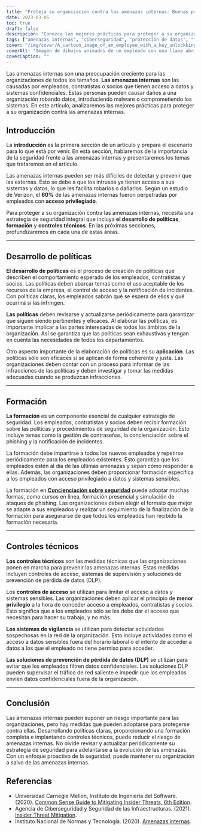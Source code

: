```yaml
---
title: "Proteja su organización contra las amenazas internas: Buenas prácticas"
date: 2023-03-05
toc: true
draft: false
descripción: "Conozca las mejores prácticas para proteger a su organización contra las amenazas internas causadas por empleados, contratistas o socios que tienen acceso a datos y sistemas confidenciales."
tags: ["amenazas internas", "ciberseguridad", "protección de datos", "formación de empleados", "controles técnicos", "controles de acceso", "desarrollo de políticas", "prevención de pérdida de datos", "respuesta a incidentes", "seguridad informática", "gestión de riesgos", "acceso privilegiado", "concienciación sobre seguridad", "ciberataques", "seguridad de redes", "seguridad de la información", "detección de amenazas", "evaluación de riesgos", "políticas de seguridad", "ciberdelincuencia"].
cover: "/img/cover/A_cartoon_image_of_an_employee_with_a_key_unlockking_a_door.png"
coverAlt: "Imagen de dibujos animados de un empleado con una llave abriendo una puerta etiquetada con datos confidenciales mientras otro empleado con una lupa mira con sospecha"
coverCaption: ""
---
```

Las amenazas internas son una preocupación creciente para las organizaciones de todos los tamaños. **Las amenazas internas** son las causadas por empleados, contratistas o socios que tienen acceso a datos y sistemas confidenciales. Estas personas pueden causar daños a una organización robando datos, introduciendo malware o comprometiendo los sistemas. En este artículo, analizaremos las mejores prácticas para proteger a su organización contra las amenazas internas.

## Introducción

La **introducción** es la primera sección de un artículo y prepara el escenario para lo que está por venir. En esta sección, hablaremos de la importancia de la seguridad frente a las amenazas internas y presentaremos los temas que trataremos en el artículo.

Las amenazas internas pueden ser más difíciles de detectar y prevenir que las externas. Esto se debe a que los intrusos ya tienen acceso a sus sistemas y datos, lo que les facilita robarlos o dañarlos. Según un estudio de Verizon, el **60%** de las amenazas internas fueron perpetradas por empleados con **acceso privilegiado**.

Para proteger a su organización contra las amenazas internas, necesita una estrategia de seguridad integral que incluya **el desarrollo de políticas**, **formación** y **controles técnicos**. En las próximas secciones, profundizaremos en cada una de estas áreas.

__________

## Desarrollo de políticas

**El desarrollo de políticas** es el proceso de creación de políticas que describen el comportamiento esperado de los empleados, contratistas y socios. Las políticas deben abarcar temas como el uso aceptable de los recursos de la empresa, el control de acceso y la notificación de incidentes. Con políticas claras, los empleados sabrán qué se espera de ellos y qué ocurrirá si las infringen.

**Las políticas** deben revisarse y actualizarse periódicamente para garantizar que siguen siendo pertinentes y eficaces. Al elaborar las políticas, es importante implicar a las partes interesadas de todos los ámbitos de la organización. Así se garantiza que las políticas sean exhaustivas y tengan en cuenta las necesidades de todos los departamentos.

Otro aspecto importante de la elaboración de políticas es su **aplicación**. Las políticas sólo son eficaces si se aplican de forma coherente y justa. Las organizaciones deben contar con un proceso para informar de las infracciones de las políticas y deben investigar y tomar las medidas adecuadas cuando se produzcan infracciones.

__________

## Formación

**La formación** es un componente esencial de cualquier estrategia de seguridad. Los empleados, contratistas y socios deben recibir formación sobre las políticas y procedimientos de seguridad de la organización. Esto incluye temas como la gestión de contraseñas, la concienciación sobre el phishing y la notificación de incidentes.

La formación debe impartirse a todos los nuevos empleados y repetirse periódicamente para los empleados existentes. Esto garantiza que los empleados estén al día de las últimas amenazas y sepan cómo responder a ellas. Además, las organizaciones deben proporcionar formación específica a los empleados con acceso privilegiado a datos y sistemas sensibles.

La formación en [**Concienciación sobre seguridad**](https://simeononsecurity.ch/articles/how-to-build-and-manage-an-effective-cybersecurity-awareness-training-program/) puede adoptar muchas formas, como cursos en línea, formación presencial y simulación de ataques de phishing. Las organizaciones deben elegir el formato que mejor se adapte a sus empleados y realizar un seguimiento de la finalización de la formación para asegurarse de que todos los empleados han recibido la formación necesaria.

__________

## Controles técnicos

**Los controles técnicos** son las medidas técnicas que las organizaciones ponen en marcha para prevenir las amenazas internas. Estas medidas incluyen controles de acceso, sistemas de supervisión y soluciones de prevención de pérdida de datos (DLP).

Los **controles de acceso** se utilizan para limitar el acceso a datos y sistemas sensibles. Las organizaciones deben aplicar el principio de **menor privilegio** a la hora de conceder acceso a empleados, contratistas y socios. Esto significa que a los empleados sólo se les debe dar el acceso que necesitan para hacer su trabajo, y no más.

**Los sistemas de vigilancia** se utilizan para detectar actividades sospechosas en la red de la organización. Esto incluye actividades como el acceso a datos sensibles fuera del horario laboral o el intento de acceder a datos a los que el empleado no tiene permiso para acceder.

**Las soluciones de prevención de pérdida de datos (DLP)** se utilizan para evitar que los empleados filtren datos confidenciales. Las soluciones DLP pueden supervisar el tráfico de red saliente e impedir que los empleados envíen datos confidenciales fuera de la organización.

__________

## Conclusión

Las amenazas internas pueden suponer un riesgo importante para las organizaciones, pero hay medidas que pueden adoptarse para protegerse contra ellas. Desarrollando políticas claras, proporcionando una formación completa e implantando controles técnicos, puede reducir el riesgo de amenazas internas. No olvide revisar y actualizar periódicamente su estrategia de seguridad para adelantarse a la evolución de las amenazas. Con un enfoque proactivo de la seguridad, puede mantener su organización a salvo de las amenazas internas.

## Referencias

- Universidad Carnegie Mellon, Instituto de Ingeniería del Software. (2020). [Common Sense Guide to Mitigating Insider Threats, 6th Edition](https://resources.sei.cmu.edu/library/asset-view.cfm?assetid=508010).
- Agencia de Ciberseguridad y Seguridad de las Infraestructuras. (2021). [Insider Threat Mitigation](https://www.cisa.gov/topics/physical-security/insider-threat-mitigation).
- Instituto Nacional de Normas y Tecnología. (2020). [Amenazas internas](https://csrc.nist.gov/glossary/term/insider_threat).
